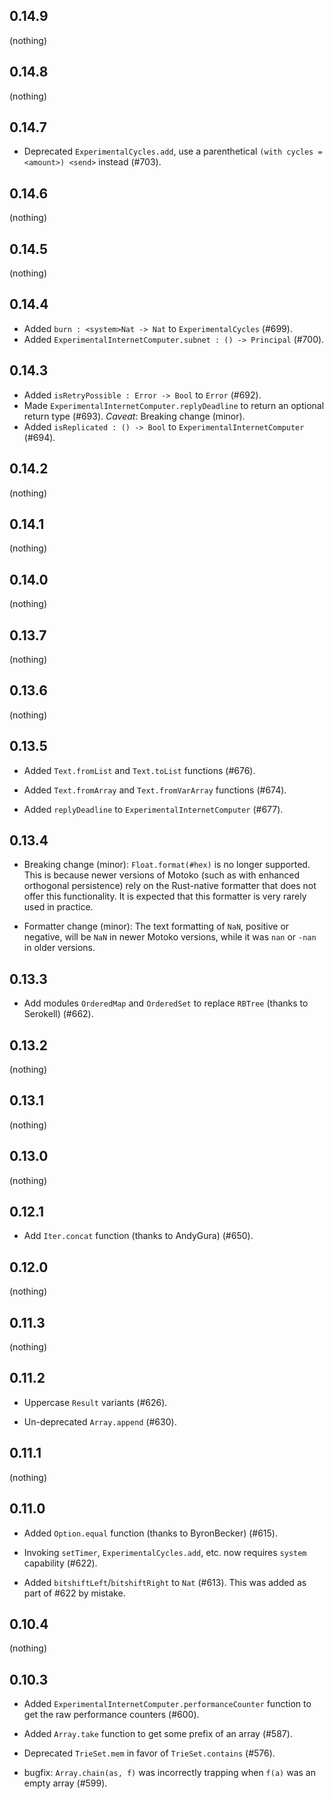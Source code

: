 ## 0.14.9

(nothing)

## 0.14.8

(nothing)

## 0.14.7

* Deprecated `ExperimentalCycles.add`, use a parenthetical `(with cycles = <amount>) <send>` instead (#703).

## 0.14.6

(nothing)

## 0.14.5

(nothing)

## 0.14.4

* Added `burn : <system>Nat -> Nat` to `ExperimentalCycles` (#699).
* Added `ExperimentalInternetComputer.subnet : () -> Principal` (#700).

## 0.14.3

* Added `isRetryPossible : Error -> Bool` to `Error` (#692).
* Made `ExperimentalInternetComputer.replyDeadline` to return
  an optional return type (#693).
  _Caveat_: Breaking change (minor).
* Added `isReplicated : () -> Bool` to `ExperimentalInternetComputer` (#694).

## 0.14.2

(nothing)

## 0.14.1

(nothing)

## 0.14.0

(nothing)

## 0.13.7

(nothing)

## 0.13.6

(nothing)

## 0.13.5

* Added `Text.fromList` and `Text.toList` functions (#676).

* Added `Text.fromArray` and `Text.fromVarArray` functions (#674).

* Added `replyDeadline` to `ExperimentalInternetComputer` (#677).

## 0.13.4

* Breaking change (minor): `Float.format(#hex)` is no longer supported. 
  This is because newer versions of Motoko (such as with enhanced orthogonal persistence)
  rely on the Rust-native formatter that does not offer this functionality.
  It is expected that this formatter is very rarely used in practice.

* Formatter change (minor): The text formatting of `NaN`, positive or negative, 
  will be `NaN` in newer Motoko versions, while it was `nan` or `-nan` in older versions.

## 0.13.3

* Add modules `OrderedMap` and `OrderedSet` to replace `RBTree` (thanks to Serokell) (#662).

## 0.13.2

(nothing)

## 0.13.1

(nothing)

## 0.13.0

(nothing)

## 0.12.1

* Add `Iter.concat` function (thanks to AndyGura) (#650).

## 0.12.0

(nothing)

## 0.11.3

(nothing)

## 0.11.2

* Uppercase `Result` variants (#626).

* Un-deprecated `Array.append` (#630).

## 0.11.1

(nothing)

## 0.11.0

* Added `Option.equal` function (thanks to ByronBecker) (#615).

* Invoking `setTimer`, `ExperimentalCycles.add`, etc. now requires `system` capability (#622).

* Added `bitshiftLeft`/`bitshiftRight` to `Nat` (#613).
  This was added as part of #622 by mistake.

## 0.10.4

(nothing)

## 0.10.3

* Added `ExperimentalInternetComputer.performanceCounter` function to get the raw performance counters (#600).

* Added `Array.take` function to get some prefix of an array (#587).

* Deprecated `TrieSet.mem` in favor of `TrieSet.contains` (#576).

* bugfix: `Array.chain(as, f)` was incorrectly trapping when `f(a)` was an empty array (#599).
